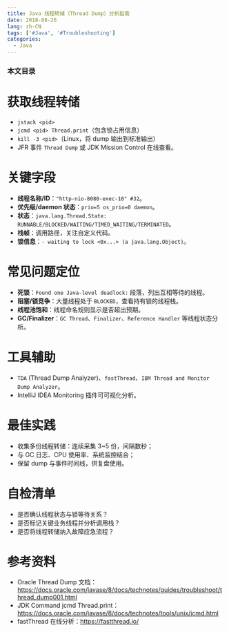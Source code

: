 ```yaml
---
title: Java 线程转储（Thread Dump）分析指南
date: 2018-08-26
lang: zh-CN
tags: ['#Java', '#Troubleshooting']
categories:
  - Java
---
```


### 本文目录
<!-- toc -->

# 获取线程转储
- `jstack <pid>`
- `jcmd <pid> Thread.print`（包含锁占用信息）
- `kill -3 <pid>`（Linux，将 dump 输出到标准输出）
- JFR 事件 `Thread Dump` 或 JDK Mission Control 在线查看。

# 关键字段
- **线程名称/ID**：`"http-nio-8080-exec-10" #32`。
- **优先级/daemon 状态**：`prio=5 os_prio=0 daemon`。
- **状态**：`java.lang.Thread.State: RUNNABLE/BLOCKED/WAITING/TIMED_WAITING/TERMINATED`。
- **栈帧**：调用路径，关注自定义代码。
- **锁信息**：`- waiting to lock <0x...> (a java.lang.Object)`。

# 常见问题定位
- **死锁**：`Found one Java-level deadlock:` 段落，列出互相等待的线程。
- **阻塞/锁竞争**：大量线程处于 `BLOCKED`，查看持有锁的线程栈。
- **线程池饱和**：线程命名规则显示是否超出预期。
- **GC/Finalizer**：`GC Thread`、`Finalizer`、`Reference Handler` 等线程状态分析。

# 工具辅助
- `TDA` (Thread Dump Analyzer)、`fastThread`、`IBM Thread and Monitor Dump Analyzer`。
- IntelliJ IDEA Monitoring 插件可可视化分析。

# 最佳实践
- 收集多份线程转储：连续采集 3~5 份，间隔数秒；
- 与 GC 日志、CPU 使用率、系统监控结合；
- 保留 dump 与事件时间线，供复盘使用。

# 自检清单
- 是否确认线程状态与锁等待关系？
- 是否标记关键业务线程并分析调用栈？
- 是否将线程转储纳入故障应急流程？

# 参考资料
- Oracle Thread Dump 文档：https://docs.oracle.com/javase/8/docs/technotes/guides/troubleshoot/thread_dump001.html
- JDK Command jcmd Thread.print：https://docs.oracle.com/javase/8/docs/technotes/tools/unix/jcmd.html
- fastThread 在线分析：https://fastthread.io/
